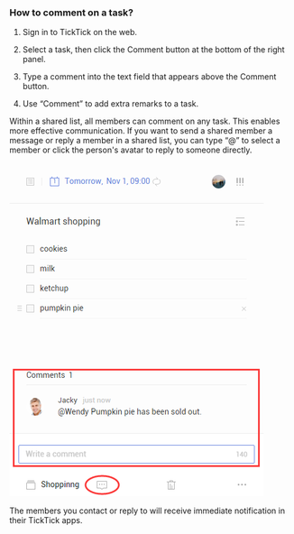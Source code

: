### How to comment on a task?

1. Sign in to TickTick on the web.

2. Select a task, then click the Comment button at the bottom of the right panel.

3. Type a comment into the text field that appears above the Comment button.

4. Use “Comment” to add extra remarks to a task.

Within a shared list, all members can comment on any task. This enables more effective communication. If you want to send a shared member a message or reply a member in a shared list, you can type “@” to select a member or click the person's avatar to reply to someone directly.

![](comment.png)

The members you contact or reply to will receive immediate notification in their TickTick apps.

